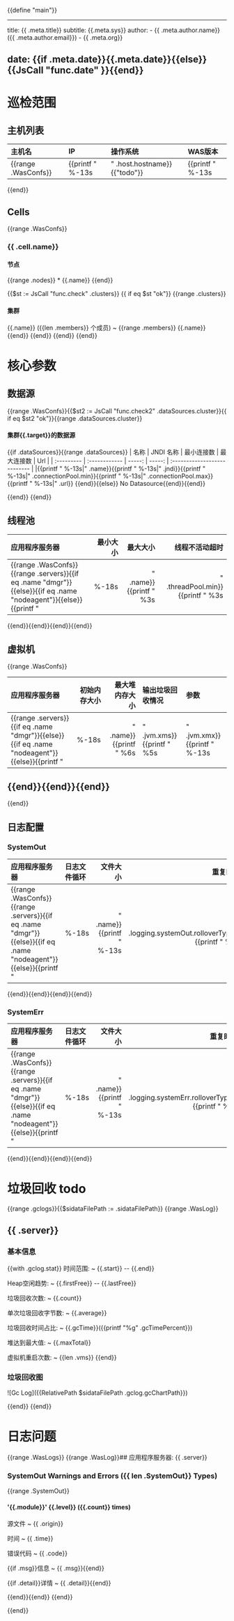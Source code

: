 {{define "main"}}

---
title: {{ .meta.title}}
subtitle: {{.meta.sys}}
author:
    - {{ .meta.author.name}} ({{ .meta.author.email}})
    - {{ .meta.org}} 

date: {{if .meta.date}}{{.meta.date}}{{else}}{{JsCall "func.date" }}{{end}}
---

# 巡检范围

## 主机列表

| 主机名      	 | IP                  | 操作系统                                          | WAS版本        |
| :------------ | :------------------ |:----------------------------------------------| :------------ | 
{{range .WasConfs}}|{{printf " %-13s| " .host.hostname}}{{"todo"}}|{{printf " %-13s |" .host.os}}{{"todo"}}|
{{end}}

## Cells
{{range .WasConfs}}
### {{ .cell.name}}

#### 节点

{{range .nodes}} * {{.name}} 
 {{end}}

{{$st := JsCall "func.check" .clusters}}
{{ if eq $st "ok"}}
{{range .clusters}}
#### 集群

{{.name}} ({{len .members}} 个成员)
 ~ {{range .members}} {{.name}} {{end}}
{{end}}
{{end}}
{{end}}

# 核心参数


## 数据源

{{range .WasConfs}}{{$st2 := JsCall "func.check2" .dataSources.cluster}}{{ if eq $st2 "ok"}}{{range .dataSources.cluster}}
#### 集群{{.target}}的数据源



{{if .dataSources}}{{range .dataSources}}
| 名称        | JNDI 名称        | 最小连接数    | 最大连接数    | Url    |
| :--------- | :------------ | -----: | -----: | :--------------------------- |
|{{printf " %-13s|" .name}}{{printf " %-13s|" .jndi}}{{printf " %-13s|" .connectionPool.min}}{{printf " %-13s|" .connectionPool.max}}{{printf " %-13s|" .url}}
{{end}}{{else}}	No Datasource{{end}}{{end}}

{{end}}
{{end}}

## 线程池

| 应用程序服务器| 最小大小 | 最大大小 | 线程不活动超时 | 
| :---------------- | --: | --: | ----------------: | 
{{range .WasConfs}}{{range .servers}}{{if eq .name "dmgr"}}{{else}}{{if eq .name "nodeagent"}}{{else}}{{printf "| %-18s|" .name}}{{printf " %3s |" .threadPool.min}}{{printf " %3s |" .threadPool.max}}{{printf " %17s |" .threadPool.inactivityTimeout}}
{{end}}{{end}}{{end}}{{end}}

## 虚拟机

{{range .WasConfs}}

| 应用程序服务器            |      初始内存大小 |                 最大堆内存大小 | 输出垃圾回收情况                   | 参数                           |
|:----------------------------------------------------------------------------------------------|------------:|------------------------:|:---------------------------|:-----------------------------|
 {{range .servers}}{{if eq .name "dmgr"}}{{else}}{{if eq .name "nodeagent"}}{{else}}{{printf " |       %-18s | " .name}}{{printf " %6s | " .jvm.xms}}{{printf " %5s | " .jvm.xmx}}{{printf " %-13s |" .jvm.verboseGC}}{{printf " %-62s|" .jvm.arguments}}
{{end}}{{end}}{{end}}
----------------------------------------------------------------------------------------------

{{end}}

## 日志配置

### SystemOut

| 应用程序服务器 | 日志文件循环 | 文件大小 | 重复时间 | 历史日志文件的最大数 |开始时间 | 文件名 |
| :---------------- |:-------|--------------------------:|--------------------------------------------------:|--------------------------------------------------:|----------------------------------------------------:|:------------------------------------------------------------|
{{range .WasConfs}}{{range .servers}}{{if eq .name "dmgr"}}{{else}}{{if eq .name "nodeagent"}}{{else}}{{printf "| %-18s  | " .name}}{{printf " %-13s | " .logging.systemOut.rolloverType}}{{printf " %5s | " .logging.systemOut.rolloverSize}}{{printf " %6s | " .logging.systemOut.rolloverPeriod}}{{printf " %7s | " .logging.systemOut.maxNumberOfBackupFiles}}{{printf " %8s |" .logging.systemOut.baseHour}}{{printf " %-35s|" .logging.systemOut.fileName}}
{{end}}{{end}}{{end}}{{end}}

### SystemErr

| 应用程序服务器 | 日志文件循环 | 文件大小  | 重复时间 | 历史日志文件的最大数  | 开始时间 | 文件名|
| :---------------- | :----------- | ----: | -----: | ------: | -------: | :--------------------------------- |
{{range .WasConfs}}{{range .servers}}{{if eq .name "dmgr"}}{{else}}{{if eq .name "nodeagent"}}{{else}}{{printf "| %-18s|" .name}}{{printf " %-13s|" .logging.systemErr.rolloverType}}{{printf " %5s |" .logging.systemErr.rolloverSize}}{{printf " %6s |" .logging.systemErr.rolloverPeriod}}{{printf " %7s |" .logging.systemErr.maxNumberOfBackupFiles}}{{printf " %8s |" .logging.systemErr.baseHour}}{{printf " %-35s|" .logging.systemErr.fileName}}
{{end}}{{end}}{{end}}{{end}}

# 垃圾回收 todo
{{range .gclogs}}{{$sidataFilePath := .sidataFilePath}}
{{range .WasLog}}
## {{ .server}}

### 基本信息

{{with .gclog.stat}}
时间范围:
 ~ {{.start}} -- {{.end}}

Heap空闲趋势:
 ~ {{.firstFree}} -- {{.lastFree}}

垃圾回收次数:
 ~ {{.count}}

单次垃圾回收字节数:
 ~ {{.average}}

垃圾回收时间占比:
 ~ {{.gcTime}}({{printf "%g" .gcTimePercent}})

堆达到最大值:
 ~ {{.maxTotal}}

虚拟机重启次数:
 ~ {{len .vms}}
{{end}}

### 垃圾回收图

![Gc Log]({{RelativePath $sidataFilePath .gclog.gcChartPath}})



{{end}}
{{end}}

# 日志问题

{{range .WasLogs}}
{{range .WasLog}}## 应用程序服务器: {{ .server}}

### SystemOut Warnings and Errors ({{ len .SystemOut}} Types) 
{{range .SystemOut}}
#### '{{.module}}' {{.level}} ({{.count}} times)

源文件
 ~ {{ .origin}}

时间
 ~ {{ .time}}

错误代码
 ~ {{ .code}}

{{if .msg}}信息
 ~ {{ .msg}}{{end}}

{{if .detail}}详情
 ~ {{ .detail}}{{end}}

{{end}}{{end}}
{{end}}

{{end}}

